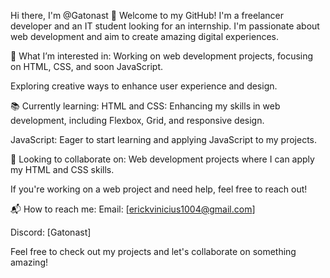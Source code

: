Hi there, I'm @Gatonast 👋
Welcome to my GitHub! I'm a freelancer developer and an IT student looking for an internship. I'm passionate about web development and aim to create amazing digital experiences.

💼 What I’m interested in:
Working on web development projects, focusing on HTML, CSS, and soon JavaScript.

Exploring creative ways to enhance user experience and design.

📚 Currently learning:
HTML and CSS: Enhancing my skills in web development, including Flexbox, Grid, and responsive design.

JavaScript: Eager to start learning and applying JavaScript to my projects.

🤝 Looking to collaborate on:
Web development projects where I can apply my HTML and CSS skills.

If you're working on a web project and need help, feel free to reach out!

📬 How to reach me:
Email: [erickvinicius1004@gmail.com]

Discord: [Gatonast]

Feel free to check out my projects and let's collaborate on something amazing!
